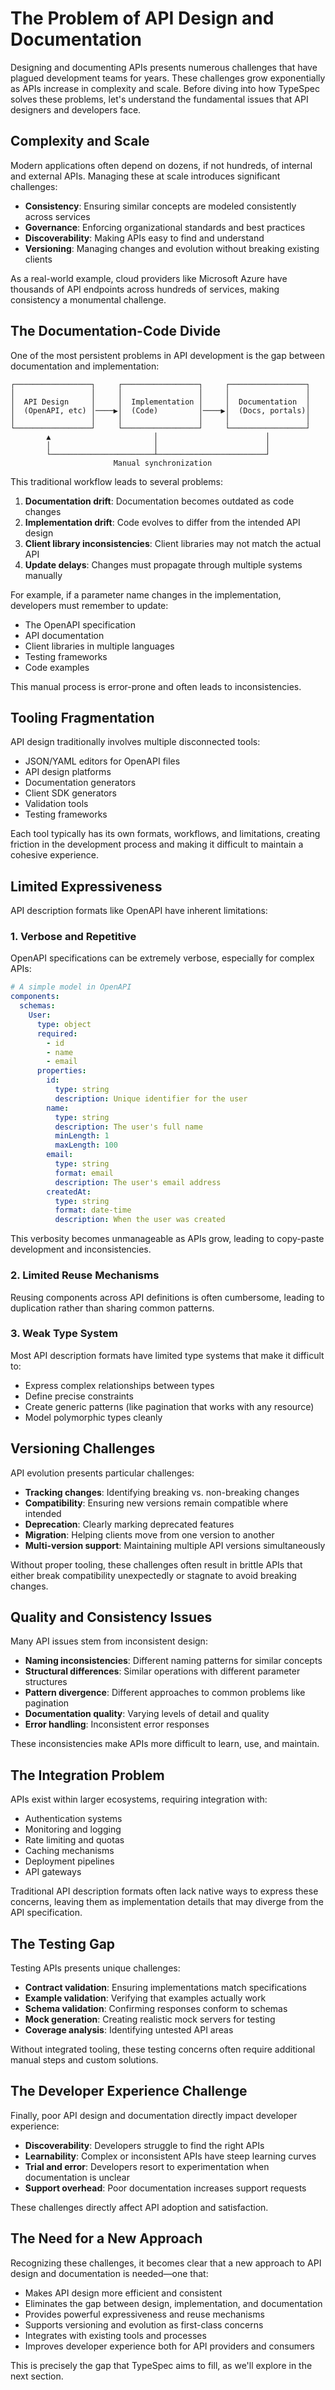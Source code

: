 # The Problem of API Design and Documentation

Designing and documenting APIs presents numerous challenges that have plagued development teams for years. These challenges grow exponentially as APIs increase in complexity and scale. Before diving into how TypeSpec solves these problems, let's understand the fundamental issues that API designers and developers face.

## Complexity and Scale

Modern applications often depend on dozens, if not hundreds, of internal and external APIs. Managing these at scale introduces significant challenges:

- **Consistency**: Ensuring similar concepts are modeled consistently across services
- **Governance**: Enforcing organizational standards and best practices
- **Discoverability**: Making APIs easy to find and understand
- **Versioning**: Managing changes and evolution without breaking existing clients

As a real-world example, cloud providers like Microsoft Azure have thousands of API endpoints across hundreds of services, making consistency a monumental challenge.

## The Documentation-Code Divide

One of the most persistent problems in API development is the gap between documentation and implementation:

```
┌─────────────────┐     ┌─────────────────┐     ┌─────────────────┐
│                 │     │                 │     │                 │
│  API Design     │     │  Implementation │     │  Documentation  │
│  (OpenAPI, etc) │────▶│  (Code)         │────▶│  (Docs, portals)│
│                 │     │                 │     │                 │
└─────────────────┘     └─────────────────┘     └─────────────────┘
        ▲                       │                        │
        │                       │                        │
        └───────────────────────┴────────────────────────┘
                       Manual synchronization
```

This traditional workflow leads to several problems:

1. **Documentation drift**: Documentation becomes outdated as code changes
2. **Implementation drift**: Code evolves to differ from the intended API design
3. **Client library inconsistencies**: Client libraries may not match the actual API
4. **Update delays**: Changes must propagate through multiple systems manually

For example, if a parameter name changes in the implementation, developers must remember to update:

- The OpenAPI specification
- API documentation
- Client libraries in multiple languages
- Testing frameworks
- Code examples

This manual process is error-prone and often leads to inconsistencies.

## Tooling Fragmentation

API design traditionally involves multiple disconnected tools:

- JSON/YAML editors for OpenAPI files
- API design platforms
- Documentation generators
- Client SDK generators
- Validation tools
- Testing frameworks

Each tool typically has its own formats, workflows, and limitations, creating friction in the development process and making it difficult to maintain a cohesive experience.

## Limited Expressiveness

API description formats like OpenAPI have inherent limitations:

### 1. Verbose and Repetitive

OpenAPI specifications can be extremely verbose, especially for complex APIs:

```yaml
# A simple model in OpenAPI
components:
  schemas:
    User:
      type: object
      required:
        - id
        - name
        - email
      properties:
        id:
          type: string
          description: Unique identifier for the user
        name:
          type: string
          description: The user's full name
          minLength: 1
          maxLength: 100
        email:
          type: string
          format: email
          description: The user's email address
        createdAt:
          type: string
          format: date-time
          description: When the user was created
```

This verbosity becomes unmanageable as APIs grow, leading to copy-paste development and inconsistencies.

### 2. Limited Reuse Mechanisms

Reusing components across API definitions is often cumbersome, leading to duplication rather than sharing common patterns.

### 3. Weak Type System

Most API description formats have limited type systems that make it difficult to:

- Express complex relationships between types
- Define precise constraints
- Create generic patterns (like pagination that works with any resource)
- Model polymorphic types cleanly

## Versioning Challenges

API evolution presents particular challenges:

- **Tracking changes**: Identifying breaking vs. non-breaking changes
- **Compatibility**: Ensuring new versions remain compatible where intended
- **Deprecation**: Clearly marking deprecated features
- **Migration**: Helping clients move from one version to another
- **Multi-version support**: Maintaining multiple API versions simultaneously

Without proper tooling, these challenges often result in brittle APIs that either break compatibility unexpectedly or stagnate to avoid breaking changes.

## Quality and Consistency Issues

Many API issues stem from inconsistent design:

- **Naming inconsistencies**: Different naming patterns for similar concepts
- **Structural differences**: Similar operations with different parameter structures
- **Pattern divergence**: Different approaches to common problems like pagination
- **Documentation quality**: Varying levels of detail and quality
- **Error handling**: Inconsistent error responses

These inconsistencies make APIs more difficult to learn, use, and maintain.

## The Integration Problem

APIs exist within larger ecosystems, requiring integration with:

- Authentication systems
- Monitoring and logging
- Rate limiting and quotas
- Caching mechanisms
- Deployment pipelines
- API gateways

Traditional API description formats often lack native ways to express these concerns, leaving them as implementation details that may diverge from the API specification.

## The Testing Gap

Testing APIs presents unique challenges:

- **Contract validation**: Ensuring implementations match specifications
- **Example validation**: Verifying that examples actually work
- **Schema validation**: Confirming responses conform to schemas
- **Mock generation**: Creating realistic mock servers for testing
- **Coverage analysis**: Identifying untested API areas

Without integrated tooling, these testing concerns often require additional manual steps and custom solutions.

## The Developer Experience Challenge

Finally, poor API design and documentation directly impact developer experience:

- **Discoverability**: Developers struggle to find the right APIs
- **Learnability**: Complex or inconsistent APIs have steep learning curves
- **Trial and error**: Developers resort to experimentation when documentation is unclear
- **Support overhead**: Poor documentation increases support requests

These challenges directly affect API adoption and satisfaction.

## The Need for a New Approach

Recognizing these challenges, it becomes clear that a new approach to API design and documentation is needed—one that:

- Makes API design more efficient and consistent
- Eliminates the gap between design, implementation, and documentation
- Provides powerful expressiveness and reuse mechanisms
- Supports versioning and evolution as first-class concerns
- Integrates with existing tools and processes
- Improves developer experience both for API providers and consumers

This is precisely the gap that TypeSpec aims to fill, as we'll explore in the next section.
